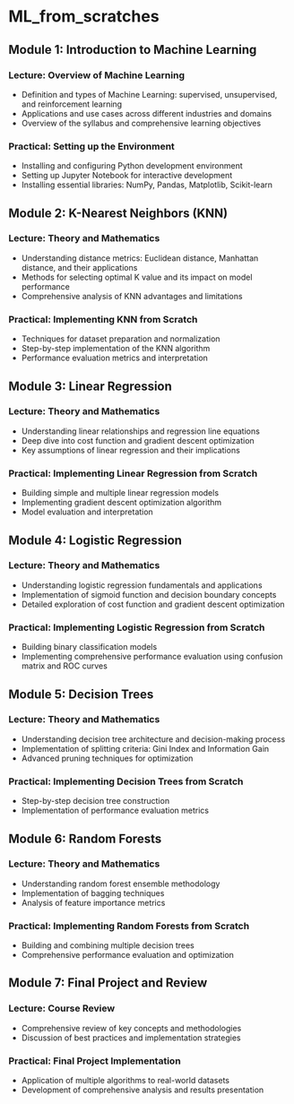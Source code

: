 # ML_from_scratches

## Module 1: Introduction to Machine Learning

### Lecture: Overview of Machine Learning
- Definition and types of Machine Learning: supervised, unsupervised, and reinforcement learning
- Applications and use cases across different industries and domains
- Overview of the syllabus and comprehensive learning objectives

### Practical: Setting up the Environment
- Installing and configuring Python development environment
- Setting up Jupyter Notebook for interactive development
- Installing essential libraries: NumPy, Pandas, Matplotlib, Scikit-learn

## Module 2: K-Nearest Neighbors (KNN)

### Lecture: Theory and Mathematics
- Understanding distance metrics: Euclidean distance, Manhattan distance, and their applications
- Methods for selecting optimal K value and its impact on model performance
- Comprehensive analysis of KNN advantages and limitations

### Practical: Implementing KNN from Scratch
- Techniques for dataset preparation and normalization
- Step-by-step implementation of the KNN algorithm
- Performance evaluation metrics and interpretation

## Module 3: Linear Regression

### Lecture: Theory and Mathematics
- Understanding linear relationships and regression line equations
- Deep dive into cost function and gradient descent optimization
- Key assumptions of linear regression and their implications

### Practical: Implementing Linear Regression from Scratch
- Building simple and multiple linear regression models
- Implementing gradient descent optimization algorithm
- Model evaluation and interpretation

## Module 4: Logistic Regression

### Lecture: Theory and Mathematics
- Understanding logistic regression fundamentals and applications
- Implementation of sigmoid function and decision boundary concepts
- Detailed exploration of cost function and gradient descent optimization

### Practical: Implementing Logistic Regression from Scratch
- Building binary classification models
- Implementing comprehensive performance evaluation using confusion matrix and ROC curves

## Module 5: Decision Trees

### Lecture: Theory and Mathematics
- Understanding decision tree architecture and decision-making process
- Implementation of splitting criteria: Gini Index and Information Gain
- Advanced pruning techniques for optimization

### Practical: Implementing Decision Trees from Scratch
- Step-by-step decision tree construction
- Implementation of performance evaluation metrics

## Module 6: Random Forests

### Lecture: Theory and Mathematics
- Understanding random forest ensemble methodology
- Implementation of bagging techniques
- Analysis of feature importance metrics

### Practical: Implementing Random Forests from Scratch
- Building and combining multiple decision trees
- Comprehensive performance evaluation and optimization

## Module 7: Final Project and Review

### Lecture: Course Review
- Comprehensive review of key concepts and methodologies
- Discussion of best practices and implementation strategies

### Practical: Final Project Implementation
- Application of multiple algorithms to real-world datasets
- Development of comprehensive analysis and results presentation
